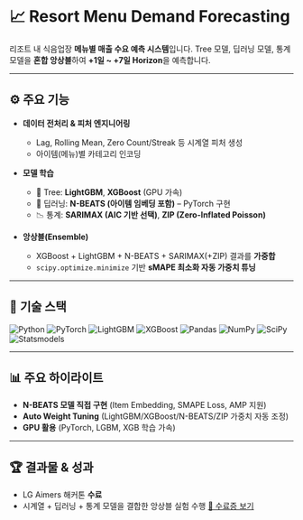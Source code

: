 # 📈 Resort Menu Demand Forecasting

리조트 내 식음업장 **메뉴별 매출 수요 예측 시스템**입니다.
Tree 모델, 딥러닝 모델, 통계 모델을 **혼합 앙상블**하여 **+1일 \~ +7일 Horizon**을 예측합니다.

---

## ⚙️ 주요 기능

* **데이터 전처리 & 피처 엔지니어링**

  * Lag, Rolling Mean, Zero Count/Streak 등 시계열 피처 생성
  * 아이템(메뉴)별 카테고리 인코딩
* **모델 학습**

  * 🌳 Tree: **LightGBM**, **XGBoost** (GPU 가속)
  * 🤖 딥러닝: **N-BEATS (아이템 임베딩 포함)** – PyTorch 구현
  * 📉 통계: **SARIMAX (AIC 기반 선택)**, **ZIP (Zero-Inflated Poisson)**
* **앙상블(Ensemble)**

  * XGBoost + LightGBM + N-BEATS + SARIMAX(+ZIP) 결과를 **가중합**
  * `scipy.optimize.minimize` 기반 **sMAPE 최소화 자동 가중치 튜닝**

---

## 🧰 기술 스택

![Python](https://img.shields.io/badge/Python-3776AB?style=for-the-badge\&logo=python\&logoColor=white)
![PyTorch](https://img.shields.io/badge/PyTorch-EE4C2C?style=for-the-badge\&logo=pytorch\&logoColor=white)
![LightGBM](https://img.shields.io/badge/LightGBM-004C6D?style=for-the-badge\&logo=lightgbm\&logoColor=white)
![XGBoost](https://img.shields.io/badge/XGBoost-FF6600?style=for-the-badge\&logo=xgboost\&logoColor=white)
![Pandas](https://img.shields.io/badge/Pandas-150458?style=for-the-badge\&logo=pandas\&logoColor=white)
![NumPy](https://img.shields.io/badge/NumPy-013243?style=for-the-badge\&logo=numpy\&logoColor=white)
![SciPy](https://img.shields.io/badge/SciPy-8CAAE6?style=for-the-badge\&logo=scipy\&logoColor=white)
![Statsmodels](https://img.shields.io/badge/Statsmodels-003366?style=for-the-badge\&logo=python\&logoColor=white)

---

## 📊 주요 하이라이트

* **N-BEATS 모델 직접 구현** (Item Embedding, SMAPE Loss, AMP 지원)
* **Auto Weight Tuning** (LightGBM/XGBoost/N-BEATS/ZIP 가중치 자동 조정)
* **GPU 활용** (PyTorch, LGBM, XGB 학습 가속)

---

## 🏆 결과물 & 성과

* LG Aimers 해커톤 **수료**
* 시계열 + 딥러닝 + 통계 모델을 결합한 앙상블 실험 수행
[📜 수료증 보기](https://github.com/PsyproLEE/LG_Aimer_2025/blob/main/image/LG%20Aimer%207th.pdf)

